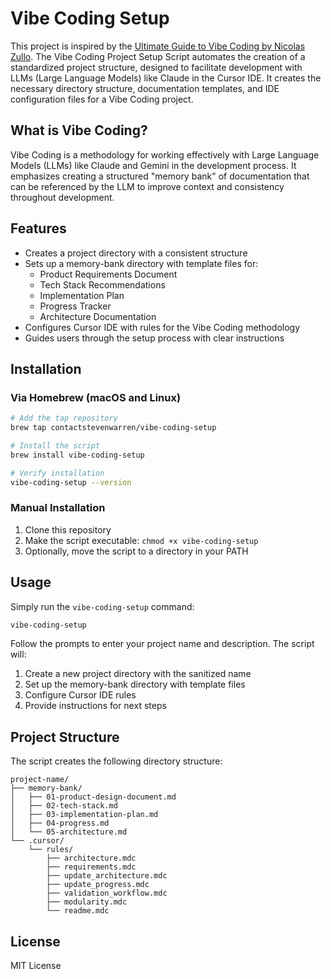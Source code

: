 # Vibe Coding Setup

This project is inspired by the [Ultimate Guide to Vibe Coding by Nicolas Zullo](https://github.com/EnzeD/vibe-coding). The Vibe Coding Project Setup Script automates the creation of a standardized project structure, designed to facilitate development with LLMs (Large Language Models) like Claude in the Cursor IDE. It creates the necessary directory structure, documentation templates, and IDE configuration files for a Vibe Coding project.

## What is Vibe Coding?

Vibe Coding is a methodology for working effectively with Large Language Models (LLMs) like Claude and Gemini in the development process. It emphasizes creating a structured "memory bank" of documentation that can be referenced by the LLM to improve context and consistency throughout development.

## Features

- Creates a project directory with a consistent structure
- Sets up a memory-bank directory with template files for:
  - Product Requirements Document
  - Tech Stack Recommendations
  - Implementation Plan
  - Progress Tracker
  - Architecture Documentation
- Configures Cursor IDE with rules for the Vibe Coding methodology
- Guides users through the setup process with clear instructions

## Installation

### Via Homebrew (macOS and Linux)

```bash
# Add the tap repository
brew tap contactstevenwarren/vibe-coding-setup

# Install the script
brew install vibe-coding-setup

# Verify installation
vibe-coding-setup --version
```

### Manual Installation

1. Clone this repository
2. Make the script executable: `chmod +x vibe-coding-setup`
3. Optionally, move the script to a directory in your PATH

## Usage

Simply run the `vibe-coding-setup` command:

```bash
vibe-coding-setup
```

Follow the prompts to enter your project name and description. The script will:

1. Create a new project directory with the sanitized name
2. Set up the memory-bank directory with template files
3. Configure Cursor IDE rules
4. Provide instructions for next steps

## Project Structure

The script creates the following directory structure:

```
project-name/
├── memory-bank/
│   ├── 01-product-design-document.md
│   ├── 02-tech-stack.md
│   ├── 03-implementation-plan.md
│   ├── 04-progress.md
│   └── 05-architecture.md
└── .cursor/
    └── rules/
        ├── architecture.mdc
        ├── requirements.mdc
        ├── update_architecture.mdc
        ├── update_progress.mdc
        ├── validation_workflow.mdc
        ├── modularity.mdc
        └── readme.mdc
```

## License

MIT License 
